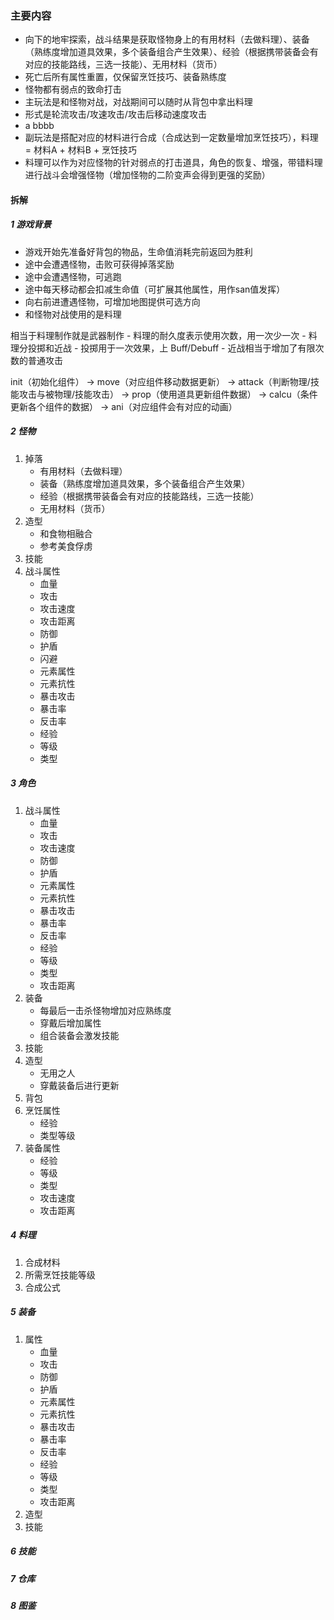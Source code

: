 ### 主要内容
* 向下的地牢探索，战斗结果是获取怪物身上的有用材料（去做料理）、装备（熟练度增加道具效果，多个装备组合产生效果）、经验（根据携带装备会有对应的技能路线，三选一技能）、无用材料（货币）
* 死亡后所有属性重置，仅保留烹饪技巧、装备熟练度
* 怪物都有弱点的致命打击
* 主玩法是和怪物对战，对战期间可以随时从背包中拿出料理
* 形式是轮流攻击/攻速攻击/攻击后移动速度攻击
* a  bbbb
* 副玩法是搭配对应的材料进行合成（合成达到一定数量增加烹饪技巧），料理 = 材料A + 材料B + 烹饪技巧
* 料理可以作为对应怪物的针对弱点的打击道具，角色的恢复、增强，带错料理进行战斗会增强怪物（增加怪物的二阶变声会得到更强的奖励）

#### 拆解
##### 1 游戏背景
- 游戏开始先准备好背包的物品，生命值消耗完前返回为胜利
- 途中会遭遇怪物，击败可获得掉落奖励
- 途中会遭遇怪物，可逃跑
- 途中每天移动都会扣减生命值（可扩展其他属性，用作san值发挥）
- 向右前进遭遇怪物，可增加地图提供可选方向
- 和怪物对战使用的是料理

相当于料理制作就是武器制作
	- 料理的耐久度表示使用次数，用一次少一次
	- 料理分投掷和近战
	- 投掷用于一次效果，上 Buff/Debuff
	- 近战相当于增加了有限次数的普通攻击

init（初始化组件） 
	-> move（对应组件移动数据更新） 
	-> attack（判断物理/技能攻击与被物理/技能攻击） 
	-> prop（使用道具更新组件数据） 
	-> calcu（条件更新各个组件的数据） 
	-> ani（对应组件会有对应的动画） 

##### 2 怪物
1. 掉落
	- 有用材料（去做料理）
	- 装备（熟练度增加道具效果，多个装备组合产生效果）
	- 经验（根据携带装备会有对应的技能路线，三选一技能）
	- 无用材料（货币）
2. 造型
	- 和食物相融合
	- 参考美食俘虏
3. 技能
4. 战斗属性
	- 血量
	- 攻击
	- 攻击速度
	- 攻击距离
	- 防御
	- 护盾
	- 闪避
	- 元素属性
	- 元素抗性
	- 暴击攻击
	- 暴击率
	- 反击率
	- 经验
	- 等级
	- 类型

##### 3 角色
1. 战斗属性
	- 血量
	- 攻击
	- 攻击速度
	- 防御
	- 护盾
	- 元素属性
	- 元素抗性
	- 暴击攻击
	- 暴击率
	- 反击率
	- 经验
	- 等级
	- 类型
	- 攻击距离
2. 装备
	- 每最后一击杀怪物增加对应熟练度
	- 穿戴后增加属性
	- 组合装备会激发技能
3. 技能
4. 造型
	- 无用之人
	- 穿戴装备后进行更新
5. 背包
6. 烹饪属性
	- 经验
	- 类型等级
7. 装备属性
	- 经验
	- 等级
	- 类型
	- 攻击速度
	- 攻击距离

##### 4 料理
1. 合成材料
2. 所需烹饪技能等级
3. 合成公式

##### 5 装备
1. 属性
	- 血量
	- 攻击
	- 防御
	- 护盾
	- 元素属性
	- 元素抗性
	- 暴击攻击
	- 暴击率
	- 反击率
	- 经验
	- 等级
	- 类型
	- 攻击距离
2. 造型
3. 技能

##### 6 技能

##### 7 仓库

##### 8 图鉴
